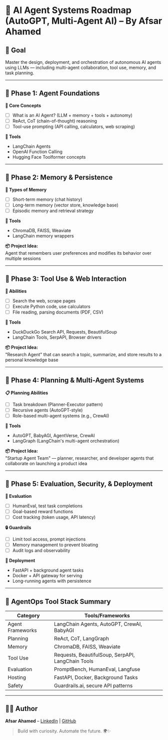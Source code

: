 # 🤖 AI Agent Systems Roadmap (AutoGPT, Multi-Agent AI) – By Afsar Ahamed

## 🎯 Goal  
Master the design, deployment, and orchestration of autonomous AI agents using LLMs — including multi-agent collaboration, tool use, memory, and task planning.

---

## 📍 Phase 1: Agent Foundations

**🧠 Core Concepts**
- [ ] What is an AI Agent? (LLM + memory + tools + autonomy)
- [ ] ReAct, CoT (chain-of-thought) reasoning
- [ ] Tool-use prompting (API calling, calculators, web scraping)

**🧰 Tools**
- LangChain Agents
- OpenAI Function Calling
- Hugging Face Toolformer concepts

---

## 📍 Phase 2: Memory & Persistence

**🧬 Types of Memory**
- [ ] Short-term memory (chat history)
- [ ] Long-term memory (vector store, knowledge base)
- [ ] Episodic memory and retrieval strategy

**🧰 Tools**
- ChromaDB, FAISS, Weaviate
- LangChain memory wrappers

**📦 Project Idea:**  
Agent that remembers user preferences and modifies its behavior over multiple sessions

---

## 📍 Phase 3: Tool Use & Web Interaction

**🔧 Abilities**
- [ ] Search the web, scrape pages
- [ ] Execute Python code, use calculators
- [ ] File reading, parsing documents (PDF, CSV)

**🧰 Tools**
- DuckDuckGo Search API, Requests, BeautifulSoup
- LangChain Tools, SerpAPI, Browser drivers

**📦 Project Idea:**  
"Research Agent" that can search a topic, summarize, and store results to a personal knowledge base

---

## 📍 Phase 4: Planning & Multi-Agent Systems

**📋 Planning Abilities**
- [ ] Task breakdown (Planner-Executor pattern)
- [ ] Recursive agents (AutoGPT-style)
- [ ] Role-based multi-agent systems (e.g., CrewAI)

**🧰 Tools**
- AutoGPT, BabyAGI, AgentVerse, CrewAI
- LangGraph (LangChain's multi-agent orchestration)

**📦 Project Idea:**  
"Startup Agent Team" — planner, researcher, and developer agents that collaborate on launching a product idea

---

## 📍 Phase 5: Evaluation, Security, & Deployment

**📏 Evaluation**
- [ ] HumanEval, test task completions
- [ ] Goal-based reward functions
- [ ] Cost tracking (token usage, API latency)

**🔒 Guardrails**
- [ ] Limit tool access, prompt injections
- [ ] Memory management to prevent bloating
- [ ] Audit logs and observability

**🚀 Deployment**
- FastAPI + background agent tasks
- Docker + API gateway for serving
- Long-running agents with persistence

---

## 🧰 AgentOps Tool Stack Summary

| Category        | Tools/Frameworks                             |
|----------------|-----------------------------------------------|
| Agent Frameworks | LangChain Agents, AutoGPT, CrewAI, BabyAGI  |
| Planning        | ReAct, CoT, LangGraph                        |
| Memory          | ChromaDB, FAISS, Weaviate                    |
| Tool Use        | Requests, BeautifulSoup, SerpAPI, LangChain Tools |
| Evaluation      | PromptBench, HumanEval, Langfuse             |
| Hosting         | FastAPI, Docker, Background Tasks            |
| Safety          | Guardrails.ai, secure API patterns           |

---

## 👨‍💻 Author  
**Afsar Ahamed** – [LinkedIn](https://www.linkedin.com) | [GitHub](https://github.com)

> Build with curiosity. Automate the future. 🌍✨
